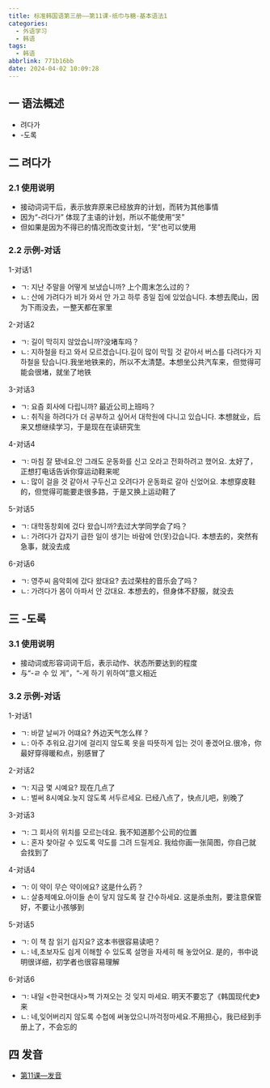 ```yaml
---
title: 标准韩国语第三册——第11课-纸巾与糖-基本语法1
categories:
  - 外语学习
  - 韩语
tags:
  - 韩语
abbrlink: 771b16bb
date: 2024-04-02 10:09:28
---
```

## 一 语法概述

* 려다가
* -도록

<!--more-->

## 二  려다가

### 2.1 使用说明

*   接动词词干后，表示放弃原来已经放弃的计划，而转为其他事情
* 因为“-려다가” 体现了主语的计划，所以不能使用“못”
* 但如果是因为不得已的情况而改变计划，“못”也可以使用

### 2.2 示例-对话

1-对话1

* ㄱ: 지난 주말을 어떻게 보냈습니까? 上个周末怎么过的？
* ㄴ: 산에 가려다가 비가 와서 안 가고 하루 종일 집에 있었습니다. 本想去爬山，因为下雨没去，一整天都在家里

2-对话2

* ㄱ: 길이 막히지 않았습니까?没堵车吗？
* ㄴ: 지하철을 타고 와서 모르겠습니다.길이 많이 막힐 것 같아서 버스를 다려다가 지하철을 탔습니다.我坐地铁来的，所以不太清楚。本想坐公共汽车来，但觉得可能会很堵，就坐了地铁

3-对话3

* ㄱ: 요즘 회사에 다립니까? 最近公司上班吗？
* ㄴ: 취직을 하려다가 더 공부하고 싶어서 대학원에 다니고 있습니다. 本想就业，后来又想继续学习，于是现在在读研究生

4-对话4

* ㄱ: 마침 잘 됐네요.안 그래도 운동화를 신고 오라고 전화하려고 했어요. 太好了，正想打电话告诉你穿运动鞋来呢
* ㄴ: 많이 걸을 것 같아서 구두신고 오려다가 운동화로 갈아 신었어요. 本想穿皮鞋的，但觉得可能要走很多路，于是又换上运动鞋了

5-对话5

* ㄱ: 대학동창회에 겄다 왔습니까?去过大学同学会了吗？
* ㄴ:  가려다가 갑자기 급한 일이 생기는 바람에 안(못)갔습니다. 本想去的，突然有急事，就没去成

6-对话6

* ㄱ: 영주씨 음악회에 갔다 왔대요? 去过荣柱的音乐会了吗？
* ㄴ:  가려다가 몸이 아파서 안 갔대요. 本想去的，但身体不舒服，就没去

## 三 -도록

### 3.1 使用说明

* 接动词或形容词词干后，表示动作、状态所要达到的程度
* 与“-ㄹ 수 있 게”，“-게 하기 위하여”意义相近

### 3.2 示例-对话

1-对话1

* ㄱ:  바깥 날씨가 어떄요? 外边天气怎么样？
* ㄴ:  아주 추워요.감기에 걸리지 않도록 옷을 따뜻하게 입는 것이 좋겠어요.很冷，你最好穿得暖和点，别感冒了

2-对话2

* ㄱ:  지금 몇 시예요? 现在几点了
* ㄴ:  벌써 8시예요.늦지 않도록 서두르세요. 已经八点了，快点儿吧，别晚了

3-对话3

* ㄱ: 그 회사의 위치를 모르는데요. 我不知道那个公司的位置
* ㄴ:  혼자 찾아갈 수 있도록 약도를 그려 드릴게요. 我给你画一张简图，你自己就会找到了

4-对话4

* ㄱ: 이 약이 무슨 약이에요? 这是什么药？
* ㄴ:  살충제예요.아이들 손이 닿지 않도록 잘 간수하세요. 这是杀虫剂，要注意保管好，不要让小孩够到

5-对话5

* ㄱ: 이 책 참 읽기 싑지요? 这本书很容易读吧？
* ㄴ:  네,초보자도 싑게 이해할 수 있도록 설명을 자세히 해 놓았어요. 是的，书中说明很详细，初学者也很容易理解

6-对话6

* ㄱ:  내일 <한국현대사>책 가져오는 것 잊지 마세요. 明天不要忘了《韩国现代史》来
* ㄴ:  네,잊어버리지 않도록 수첩에 써놓았으니까걱정마세요.不用担心，我已经到手册上了，不会忘的


## 四 发音

* [第11课—发音][1]



[1]:https://biz.cli.im/Pcview?name=https%3A%2F%2Fbiz.cli.im%2Ftest%2FRY388525%3Fcoding%3DIrIVXZ%26qrurl%3Dhttp%253A%252F%252Fqr31.cn%252FIrIVXZ%26gtype%3D2&time=1